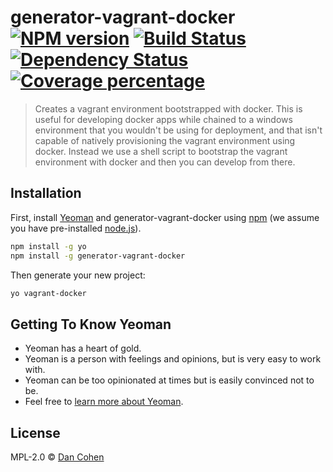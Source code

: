 # generator-vagrant-docker [![NPM version][npm-image]][npm-url] [![Build Status][travis-image]][travis-url] [![Dependency Status][daviddm-image]][daviddm-url] [![Coverage percentage][coveralls-image]][coveralls-url]
> Creates a vagrant environment bootstrapped with docker. This is useful for developing docker apps while chained to a windows environment that you wouldn't be using for deployment, and that isn't capable of natively provisioning the vagrant environment using docker. Instead we use a shell script to bootstrap the vagrant environment with docker and then you can develop from there.

## Installation

First, install [Yeoman](http://yeoman.io) and generator-vagrant-docker using [npm](https://www.npmjs.com/) (we assume you have pre-installed [node.js](https://nodejs.org/)).

```bash
npm install -g yo
npm install -g generator-vagrant-docker
```

Then generate your new project:

```bash
yo vagrant-docker
```

## Getting To Know Yeoman

 * Yeoman has a heart of gold.
 * Yeoman is a person with feelings and opinions, but is very easy to work with.
 * Yeoman can be too opinionated at times but is easily convinced not to be.
 * Feel free to [learn more about Yeoman](http://yeoman.io/).

## License

MPL-2.0 © [Dan Cohen](www.dancohen.io)


[npm-image]: https://badge.fury.io/js/generator-vagrant-docker.svg
[npm-url]: https://npmjs.org/package/generator-vagrant-docker
[travis-image]: https://travis-ci.org/danie1cohen/generator-vagrant-docker.svg?branch=master
[travis-url]: https://travis-ci.org/danie1cohen/generator-vagrant-docker
[daviddm-image]: https://david-dm.org/danie1cohen/generator-vagrant-docker.svg?theme=shields.io
[daviddm-url]: https://david-dm.org/danie1cohen/generator-vagrant-docker
[coveralls-image]: https://coveralls.io/repos/danie1cohen/generator-vagrant-docker/badge.svg
[coveralls-url]: https://coveralls.io/r/danie1cohen/generator-vagrant-docker
